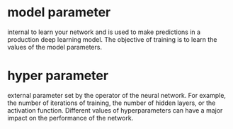 # model parameter
internal to learn your network and is used to make predictions in a production deep learning model. The objective of training is to learn the values of the model parameters.

# hyper parameter
external parameter set by the operator of the neural network. For example, the number of iterations of training, the number of hidden layers, or the activation function. Different values of hyperparameters can have a major impact on the performance of the network.

